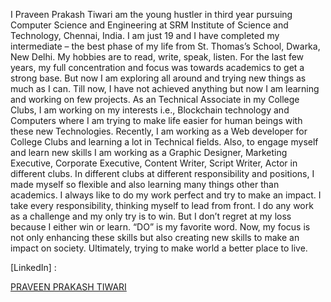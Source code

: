 I Praveen Prakash Tiwari am the young hustler in third year pursuing Computer Science and Engineering at SRM Institute of Science and Technology, Chennai, India. I am just 19 and I have completed my intermediate – the best phase of my life from St. Thomas’s School, Dwarka, New Delhi. My hobbies are to read, write, speak, listen.
For the last few years, my full concentration and focus was towards academics to get a strong base. But now I am exploring all around and trying new things as much as I can. Till now, I have not achieved anything but now I am learning and working on few projects. 
As an Technical Associate in my College Clubs, I am working on my interests i.e., Blockchain technology and Computers where I am trying to make life easier for human beings with these new Technologies. Recently, I am working as a Web developer for College Clubs and learning a lot in Technical fields. Also, to engage myself and learn new skills I am working as a Graphic Designer, Marketing Executive, Corporate Executive, Content Writer, Script Writer, Actor in different clubs. In different clubs at different responsibility and positions, I made myself so flexible and also learning many things other than academics.
I always like to do my work perfect and try to make an impact. I take every responsibility, thinking myself to lead from front. I do any work as a challenge and my only try is to win. But I don’t regret at my loss because I either win or learn. “DO” is my favorite word.
Now, my focus is not only enhancing these skills but also creating new skills to make an impact on society. Ultimately, trying to make world a better place to live.

[LinkedIn] : <div class="badge-base LI-profile-badge" data-locale="en_US" data-size="large" data-theme="light" data-type="VERTICAL" data-vanity="praveenprakashtiwari" data-version="v1"><a class="badge-base__link LI-simple-link" href="https://in.linkedin.com/in/praveenprakashtiwari?trk=profile-badge">PRAVEEN PRAKASH TIWARI</a></div>
